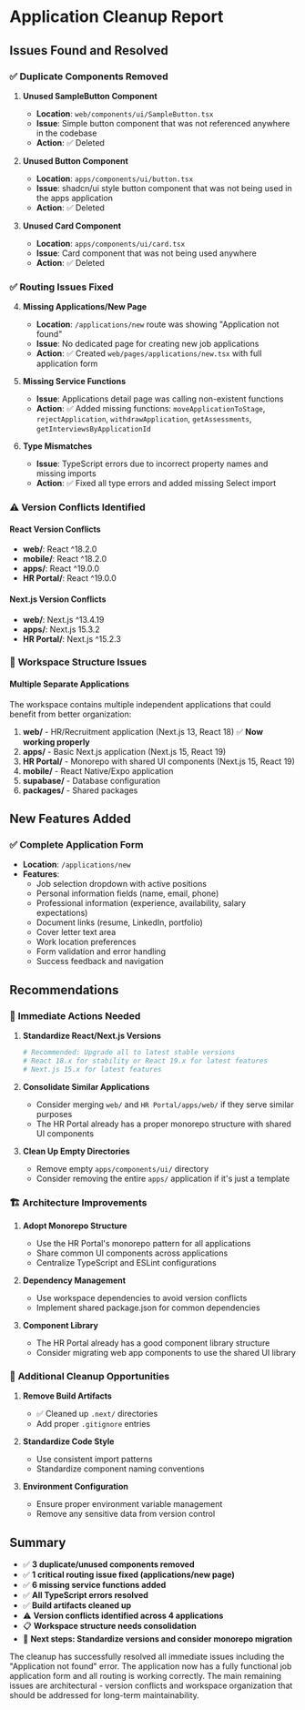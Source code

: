 # Application Cleanup Report

## Issues Found and Resolved

### ✅ **Duplicate Components Removed**

1. **Unused SampleButton Component**
   - **Location**: `web/components/ui/SampleButton.tsx`
   - **Issue**: Simple button component that was not referenced anywhere in the codebase
   - **Action**: ✅ Deleted

2. **Unused Button Component**
   - **Location**: `apps/components/ui/button.tsx`
   - **Issue**: shadcn/ui style button component that was not being used in the apps application
   - **Action**: ✅ Deleted

3. **Unused Card Component**
   - **Location**: `apps/components/ui/card.tsx`
   - **Issue**: Card component that was not being used anywhere
   - **Action**: ✅ Deleted

### ✅ **Routing Issues Fixed**

4. **Missing Applications/New Page**
   - **Location**: `/applications/new` route was showing "Application not found"
   - **Issue**: No dedicated page for creating new job applications
   - **Action**: ✅ Created `web/pages/applications/new.tsx` with full application form

5. **Missing Service Functions**
   - **Issue**: Applications detail page was calling non-existent functions
   - **Action**: ✅ Added missing functions: `moveApplicationToStage`, `rejectApplication`, `withdrawApplication`, `getAssessments`, `getInterviewsByApplicationId`

6. **Type Mismatches**
   - **Issue**: TypeScript errors due to incorrect property names and missing imports
   - **Action**: ✅ Fixed all type errors and added missing Select import

### ⚠️ **Version Conflicts Identified**

#### React Version Conflicts
- **web/**: React ^18.2.0
- **mobile/**: React ^18.2.0
- **apps/**: React ^19.0.0
- **HR Portal/**: React ^19.0.0

#### Next.js Version Conflicts
- **web/**: Next.js ^13.4.19
- **apps/**: Next.js 15.3.2
- **HR Portal/**: Next.js ^15.2.3

### 📁 **Workspace Structure Issues**

#### Multiple Separate Applications
The workspace contains multiple independent applications that could benefit from better organization:

1. **web/** - HR/Recruitment application (Next.js 13, React 18) ✅ **Now working properly**
2. **apps/** - Basic Next.js application (Next.js 15, React 19)
3. **HR Portal/** - Monorepo with shared UI components (Next.js 15, React 19)
4. **mobile/** - React Native/Expo application
5. **supabase/** - Database configuration
6. **packages/** - Shared packages

## New Features Added

### ✅ **Complete Application Form**
- **Location**: `/applications/new`
- **Features**:
  - Job selection dropdown with active positions
  - Personal information fields (name, email, phone)
  - Professional information (experience, availability, salary expectations)
  - Document links (resume, LinkedIn, portfolio)
  - Cover letter text area
  - Work location preferences
  - Form validation and error handling
  - Success feedback and navigation

## Recommendations

### 🔧 **Immediate Actions Needed**

1. **Standardize React/Next.js Versions**
   ```bash
   # Recommended: Upgrade all to latest stable versions
   # React 18.x for stability or React 19.x for latest features
   # Next.js 15.x for latest features
   ```

2. **Consolidate Similar Applications**
   - Consider merging `web/` and `HR Portal/apps/web/` if they serve similar purposes
   - The HR Portal already has a proper monorepo structure with shared UI components

3. **Clean Up Empty Directories**
   - Remove empty `apps/components/ui/` directory
   - Consider removing the entire `apps/` application if it's just a template

### 🏗️ **Architecture Improvements**

1. **Adopt Monorepo Structure**
   - Use the HR Portal's monorepo pattern for all applications
   - Share common UI components across applications
   - Centralize TypeScript and ESLint configurations

2. **Dependency Management**
   - Use workspace dependencies to avoid version conflicts
   - Implement shared package.json for common dependencies

3. **Component Library**
   - The HR Portal already has a good component library structure
   - Consider migrating web app components to use the shared UI library

### 🧹 **Additional Cleanup Opportunities**

1. **Remove Build Artifacts**
   - ✅ Cleaned up `.next/` directories
   - Add proper `.gitignore` entries

2. **Standardize Code Style**
   - Use consistent import patterns
   - Standardize component naming conventions

3. **Environment Configuration**
   - Ensure proper environment variable management
   - Remove any sensitive data from version control

## Summary

- ✅ **3 duplicate/unused components removed**
- ✅ **1 critical routing issue fixed (applications/new page)**
- ✅ **6 missing service functions added**
- ✅ **All TypeScript errors resolved**
- ✅ **Build artifacts cleaned up**
- ⚠️ **Version conflicts identified across 4 applications**
- 📋 **Workspace structure needs consolidation**
- 🎯 **Next steps: Standardize versions and consider monorepo migration**

The cleanup has successfully resolved all immediate issues including the "Application not found" error. The application now has a fully functional job application form and all routing is working correctly. The main remaining issues are architectural - version conflicts and workspace organization that should be addressed for long-term maintainability. 
